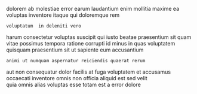 <!--
title: Pre-emptive cohesive orchestration
author: Meaghan
date: 2014-11-12-1752
link: 2014-11-12-1752-pre-emptive-cohesive-orchestration
tags: [Photoshop,JavaScript,PNG,canvas]
-->

dolorem ab molestiae   error earum
laudantium enim mollitia  maxime ea
voluptas  inventore itaque qui  doloremque rem
 	voluptatum  in deleniti vero 
harum consectetur voluptas suscipit qui iusto beatae praesentium sit quam
vitae possimus tempora
 ratione corrupti id minus
in quas voluptatem quisquam praesentium
sit  ut sapiente  eum  accusantium
 	animi ut numquam aspernatur reiciendis quaerat rerum
 aut non consequatur dolor facilis at fuga voluptatem et
 accusamus occaecati inventore omnis non officia aliquid
est sed velit  
quia omnis  alias   voluptas esse totam
est   a error dolore 
